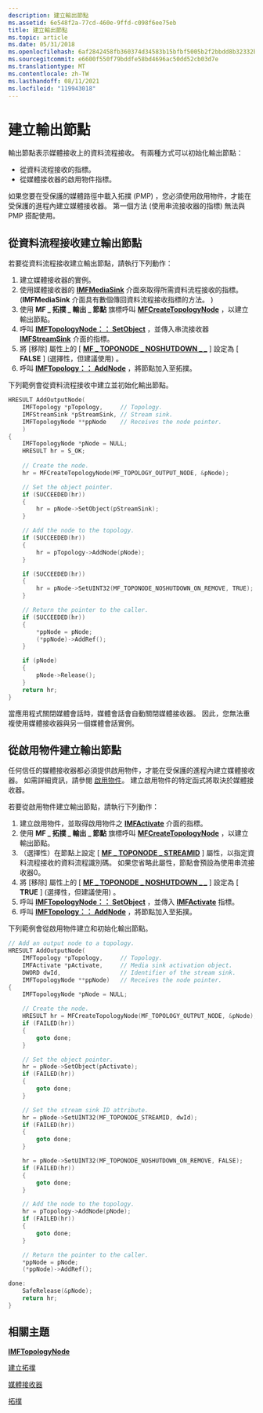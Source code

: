 ```yaml
---
description: 建立輸出節點
ms.assetid: 6e548f2a-77cd-460e-9ffd-c098f6ee75eb
title: 建立輸出節點
ms.topic: article
ms.date: 05/31/2018
ms.openlocfilehash: 6af2842458fb360374d34583b15bfbf5005b2f2bbdd8b32332bc6756ca4e8157
ms.sourcegitcommit: e6600f550f79bddfe58bd4696ac50dd52cb03d7e
ms.translationtype: MT
ms.contentlocale: zh-TW
ms.lasthandoff: 08/11/2021
ms.locfileid: "119943018"
---
```

# <a name="creating-output-nodes"></a>建立輸出節點

輸出節點表示媒體接收上的資料流程接收。 有兩種方式可以初始化輸出節點：

-   從資料流程接收的指標。
-   從媒體接收器的啟用物件指標。

如果您要在受保護的媒體路徑中載入拓撲 (PMP) ，您必須使用啟用物件，才能在受保護的進程內建立媒體接收器。 第一個方法 (使用串流接收器的指標) 無法與 PMP 搭配使用。

## <a name="creating-an-output-node-from-a-stream-sink"></a>從資料流程接收建立輸出節點

若要從資料流程接收建立輸出節點，請執行下列動作：

1.  建立媒體接收器的實例。
2.  使用媒體接收器的 [**IMFMediaSink**](/windows/desktop/api/mfidl/nn-mfidl-imfmediasink) 介面來取得所需資料流程接收的指標。  (**IMFMediaSink** 介面具有數個傳回資料流程接收指標的方法。 ) 
3.  使用 **MF \_ 拓撲 \_ 輸出 \_ 節點** 旗標呼叫 [**MFCreateTopologyNode**](/windows/desktop/api/mfidl/nf-mfidl-mfcreatetopologynode) ，以建立輸出節點。
4.  呼叫 [**IMFTopologyNode：： SetObject**](/windows/desktop/api/mfidl/nf-mfidl-imftopologynode-setobject) ，並傳入串流接收器 [**IMFStreamSink**](/windows/desktop/api/mfidl/nn-mfidl-imfstreamsink) 介面的指標。
5.  將 [移除] 屬性上的 [ [**MF \_ TOPONODE \_ NOSHUTDOWN \_ \_**](mf-toponode-noshutdown-on-remove-attribute.md) ] 設定為 [ **FALSE** ] (選擇性，但建議使用) 。
6.  呼叫 [**IMFTopology：： AddNode**](/windows/desktop/api/mfidl/nf-mfidl-imftopology-addnode) ，將節點加入至拓撲。

下列範例會從資料流程接收中建立並初始化輸出節點。


```C++
HRESULT AddOutputNode(
    IMFTopology *pTopology,     // Topology.
    IMFStreamSink *pStreamSink, // Stream sink.
    IMFTopologyNode **ppNode    // Receives the node pointer.
    )
{
    IMFTopologyNode *pNode = NULL;
    HRESULT hr = S_OK;
    
    // Create the node.
    hr = MFCreateTopologyNode(MF_TOPOLOGY_OUTPUT_NODE, &pNode);

    // Set the object pointer.
    if (SUCCEEDED(hr))
    {
        hr = pNode->SetObject(pStreamSink);
    }

    // Add the node to the topology.
    if (SUCCEEDED(hr))
    {
        hr = pTopology->AddNode(pNode);
    }

    if (SUCCEEDED(hr))
    {
        hr = pNode->SetUINT32(MF_TOPONODE_NOSHUTDOWN_ON_REMOVE, TRUE);
    }

    // Return the pointer to the caller.
    if (SUCCEEDED(hr))
    {
        *ppNode = pNode;
        (*ppNode)->AddRef();
    }

    if (pNode)
    {
        pNode->Release();
    }
    return hr;
}
```



當應用程式關閉媒體會話時，媒體會話會自動關閉媒體接收器。 因此，您無法重複使用媒體接收器與另一個媒體會話實例。

## <a name="creating-an-output-node-from-an-activation-object"></a>從啟用物件建立輸出節點

任何信任的媒體接收器都必須提供啟用物件，才能在受保護的進程內建立媒體接收器。 如需詳細資訊，請參閱 [啟用物件](activation-objects.md)。 建立啟用物件的特定函式將取決於媒體接收器。

若要從啟用物件建立輸出節點，請執行下列動作：

1.  建立啟用物件，並取得啟用物件之 [**IMFActivate**](/windows/desktop/api/mfobjects/nn-mfobjects-imfactivate) 介面的指標。
2.  使用 **MF \_ 拓撲 \_ 輸出 \_ 節點** 旗標呼叫 [**MFCreateTopologyNode**](/windows/desktop/api/mfidl/nf-mfidl-mfcreatetopologynode) ，以建立輸出節點。
3.  （選擇性）在節點上設定 [ [**MF \_ TOPONODE \_ STREAMID**](mf-toponode-streamid-attribute.md) ] 屬性，以指定資料流程接收的資料流程識別碼。 如果您省略此屬性，節點會預設為使用串流接收器0。
4.  將 [移除] 屬性上的 [ [**MF \_ TOPONODE \_ NOSHUTDOWN \_ \_**](mf-toponode-noshutdown-on-remove-attribute.md) ] 設定為 [ **TRUE** ] (選擇性，但建議使用) 。
5.  呼叫 [**IMFTopologyNode：： SetObject**](/windows/desktop/api/mfidl/nf-mfidl-imftopologynode-setobject) ，並傳入 [**IMFActivate**](/windows/desktop/api/mfobjects/nn-mfobjects-imfactivate) 指標。
6.  呼叫 [**IMFTopology：： AddNode**](/windows/desktop/api/mfidl/nf-mfidl-imftopology-addnode) ，將節點加入至拓撲。

下列範例會從啟用物件建立和初始化輸出節點。


```C++
// Add an output node to a topology.
HRESULT AddOutputNode(
    IMFTopology *pTopology,     // Topology.
    IMFActivate *pActivate,     // Media sink activation object.
    DWORD dwId,                 // Identifier of the stream sink.
    IMFTopologyNode **ppNode)   // Receives the node pointer.
{
    IMFTopologyNode *pNode = NULL;

    // Create the node.
    HRESULT hr = MFCreateTopologyNode(MF_TOPOLOGY_OUTPUT_NODE, &pNode);
    if (FAILED(hr))
    {
        goto done;
    }

    // Set the object pointer.
    hr = pNode->SetObject(pActivate);
    if (FAILED(hr))
    {
        goto done;
    }

    // Set the stream sink ID attribute.
    hr = pNode->SetUINT32(MF_TOPONODE_STREAMID, dwId);
    if (FAILED(hr))
    {
        goto done;
    }

    hr = pNode->SetUINT32(MF_TOPONODE_NOSHUTDOWN_ON_REMOVE, FALSE);
    if (FAILED(hr))
    {
        goto done;
    }

    // Add the node to the topology.
    hr = pTopology->AddNode(pNode);
    if (FAILED(hr))
    {
        goto done;
    }

    // Return the pointer to the caller.
    *ppNode = pNode;
    (*ppNode)->AddRef();

done:
    SafeRelease(&pNode);
    return hr;
}
```



## <a name="related-topics"></a>相關主題

<dl> <dt>

[**IMFTopologyNode**](/windows/desktop/api/mfidl/nn-mfidl-imftopologynode)
</dt> <dt>

[建立拓撲](creating-topologies.md)
</dt> <dt>

[媒體接收器](media-sinks.md)
</dt> <dt>

[拓撲](topologies.md)
</dt> </dl>

 

 




